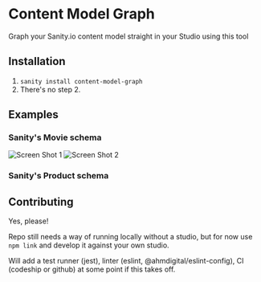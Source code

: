 # Content Model Graph

Graph your Sanity.io content model straight in your Studio using this tool

## Installation

1. `sanity install content-model-graph`
2. There's no step 2.

## Examples

### Sanity's Movie schema

![Screen Shot 1](https://user-images.githubusercontent.com/4197647/68980721-66e8da00-0855-11ea-9d2f-233f69679221.png)
![Screen Shot 2](https://user-images.githubusercontent.com/4197647/68980734-6e0fe800-0855-11ea-8ec0-d7948ef46014.png)

### Sanity's Product schema

## Contributing

Yes, please!

Repo still needs a way of running locally without a studio, but for now use `npm link` and develop it against your own studio.

Will add a test runner (jest), linter (eslint, @ahmdigital/eslint-config), CI (codeship or github) at some point if this takes off.
